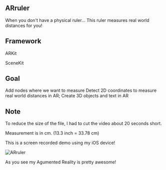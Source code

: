 ## ARruler
When you don't have a physical ruler... This ruler measures real world distances for you! 

## Framework 
ARKit 

SceneKit 

## Goal 
Add nodes where we want to measure 
Detect 2D coordinates to measure real world distances in AR;
Create 3D objects and text in AR 

## Note 
To reduce the size of the file, I had to cut the video about 20 seconds short. 

Measurement is in cm. (13.3 inch = 33.78 cm) 

This is a screen recorded demo using my iOS device!

![ARruler](https://user-images.githubusercontent.com/48039804/92724772-ff3dd700-f31f-11ea-915e-937e41214577.gif)

As you see my Agumented Reality is pretty awesome! 
